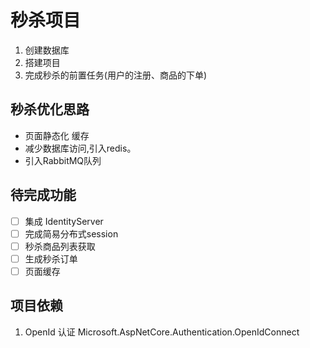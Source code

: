 ﻿  # 秒杀项目

1. 创建数据库
2. 搭建项目
3. 完成秒杀的前置任务(用户的注册、商品的下单)

## 秒杀优化思路
- 页面静态化 缓存
- 减少数据库访问,引入redis。
- 引入RabbitMQ队列

## 待完成功能

- [ ] 集成 IdentityServer
- [ ] 完成简易分布式session
- [ ] 秒杀商品列表获取
- [ ] 生成秒杀订单
- [ ] 页面缓存

## 项目依赖

1. OpenId 认证 Microsoft.AspNetCore.Authentication.OpenIdConnect
